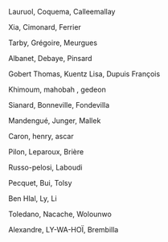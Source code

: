 Lauruol, Coquema, Calleemallay

Xia, Cimonard, Ferrier

Tarby, Grégoire, Meurgues

Albanet, Debaye, Pinsard

Gobert Thomas, Kuentz Lisa, Dupuis François

Khimoum, mahobah , gedeon

Sianard, Bonneville, Fondevilla

Mandengué, Junger, Mallek

Caron, henry, ascar

Pilon, Leparoux, Brière

Russo-pelosi, Laboudi

Pecquet, Bui, Tolsy

Ben Hlal, Ly, Li

Toledano, Nacache, Wolounwo

Alexandre, LY-WA-HOÏ, Brembilla
